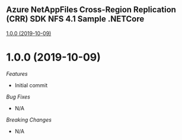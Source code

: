 ## Azure NetAppFiles Cross-Region Replication (CRR) SDK NFS 4.1 Sample .NETCore

[1.0.0 (2019-10-09)](#1.0.0 (2019-10-09))

# 1.0.0 (2019-10-09)

*Features*
* Initial commit

*Bug Fixes*
* N/A

*Breaking Changes*
* N/A
